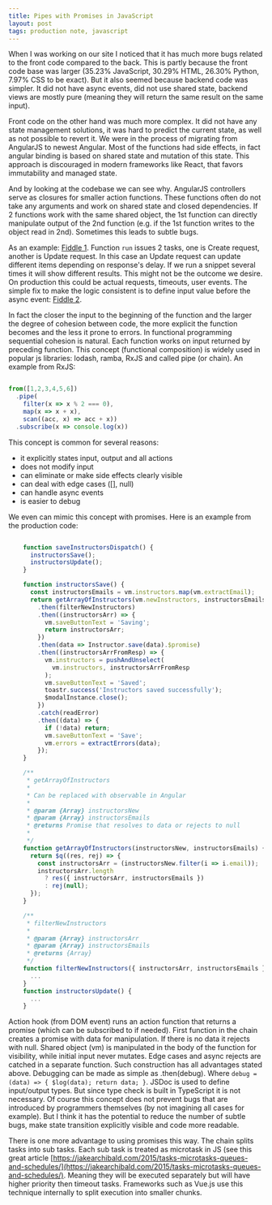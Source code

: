 ```yaml
---
title: Pipes with Promises in JavaScript
layout: post
tags: production note, javascript 
---
```


When I was working on our site I noticed that it has much more bugs related to
the front code compared to the back. This is partly because the front code base was larger (35.23%
JavaScript, 30.29%  HTML, 26.30% Python, 7.97% CSS to be exact). But it also
seemed because backend code was simpler. It did not have async events, did not
use shared state, backend views are mostly pure (meaning they will return the
same result on the same input).

Front code on the other hand was much more complex. It did not have any state
management solutions, it was hard to predict the current state, as well as not
possible to revert it. We were in the process of migrating from AngularJS to
newest Angular. Most of the functions had side effects, in fact angular binding
is based on shared state and mutation of this state. This approach is
discouraged in modern frameworks like React, that favors immutability and
managed state. 

And by looking at the codebase we can see why. AngularJS controllers serve as
closures for smaller action functions. These functions often do not take any
arguments and work on shared state and closed dependencies. If 2 functions work
with the same shared object, the 1st function can directly manipulate output of
the 2nd function (e.g. if the 1st function writes to the object read in 2nd).
Sometimes this leads to subtle bugs.

As an example: [Fiddle 1](https://jsfiddle.net/b1azer/b7j6wg9r/74/). Function
`run` issues 2 tasks, one is Create request, another is Update request. In this
case an Update request can update different items depending on response's
delay. If we run a snippet several times it will show different results. This
might not be the outcome we desire. On production this could be actual
requests, timeouts, user events. The simple fix to make the logic consistent is
to define input value before the async event: [Fiddle
2](https://jsfiddle.net/b1azer/b7j6wg9r/72).

In fact the closer the input to the beginning of the function and the larger
the degree of cohesion between code, the more explicit the function becomes and
the less it prone to errors. In functional programming sequential cohesion is
natural. Each function works on input returned by preceding function. This
concept (functional composition) is widely used in popular js libraries:
lodash, ramba, RxJS and called pipe (or chain). An example from RxJS:

```js

from([1,2,3,4,5,6])
  .pipe(
    filter(x => x % 2 === 0),
    map(x => x + x),
    scan((acc, x) => acc + x))
  .subscribe(x => console.log(x))
```

This concept is common for several reasons:

 - it explicitly states input, output and all actions
 - does not modify input
 - can eliminate or make side effects clearly visible
 - can deal with edge cases ([], null)
 - can handle async events
 - is easier to debug

We even can mimic this concept with promises. Here is an example from
the production code:

```js

    function saveInstructorsDispatch() {
      instructorsSave();
      instructorsUpdate();
    }

    function instructorsSave() {
      const instructorsEmails = vm.instructors.map(vm.extractEmail);
      return getArrayOfInstructors(vm.newInstructors, instructorsEmails)
        .then(filterNewInstructors)
        .then((instructorsArr) => {
          vm.saveButtonText = 'Saving';
          return instructorsArr;
        })
        .then(data => Instructor.save(data).$promise)
        .then((instructorsArrFromResp) => {
          vm.instructors = pushAndUnselect(
            vm.instructors, instructorsArrFromResp
          );
          vm.saveButtonText = 'Saved';
          toastr.success('Instructors saved successfully');
          $modalInstance.close();
        })
        .catch(readError)
        .then((data) => {
          if (!data) return;
          vm.saveButtonText = 'Save';
          vm.errors = extractErrors(data);
        });
    }

    /**
     * getArrayOfInstructors
     *
     * Can be replaced with observable in Angular
     *
     * @param {Array} instructorsNew
     * @param {Array} instructorsEmails
     * @returns Promise that resolves to data or rejects to null
     *
     */
    function getArrayOfInstructors(instructorsNew, instructorsEmails) {
      return $q((res, rej) => {
        const instructorsArr = (instructorsNew.filter(i => i.email));
        instructorsArr.length
          ? res({ instructorsArr, instructorsEmails })
          : rej(null);
      });
    }

    /**
     * filterNewInstructors
     *
     * @param {Array} instructorsArr
     * @param {Array} instructorsEmails
     * @returns {Array}
     */
    function filterNewInstructors({ instructorsArr, instructorsEmails }) {
      ...
    }
    function instructorsUpdate() {
      ...
    }

```

Action hook (from DOM event) runs an action function that returns a promise
(which can be subscribed to if needed). First function in the chain creates a
promise with data for manipulation. If there is no data it rejects with null.
Shared object (vm) is manipulated in the body of the function for visibility,
while initial input never mutates. Edge cases and async rejects are catched in
a separate function. Such construction has all advantages stated above.
Debugging can be made as simple as .then(debug). Where `debug = (data) => {
$log(data); return data; }`. JSDoc is used to define input/output types. But
since type check is built in TypeScript it is not necessary.  Of course this
concept does not prevent bugs that are introduced by programmers themselves
(by not imagining all cases for example). But I think it has the potential to
reduce the number of subtle bugs, make state transition explicitly visible and
code more readable. 

There is one more advantage to using promises this way. The chain splits tasks into sub tasks.
Each sub task is treated as microtask in JS (see this great article 
[https://jakearchibald.com/2015/tasks-microtasks-queues-and-schedules/](https://jakearchibald.com/2015/tasks-microtasks-queues-and-schedules/). Meaning they will be executed separately but will have higher priority then timeout
tasks. Frameworks such as Vue.js use this technique internally to split execution
into smaller chunks.
